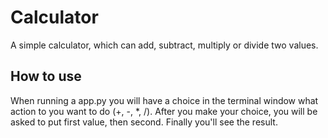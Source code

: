 # Calculator
A simple calculator, which can add, subtract, multiply or divide two values.

## How to use
When running a app.py you will have a choice in the terminal window what action to you want to do (+, -, *, /).
After you make your choice, you will be asked to put first value, then second.
Finally you'll see the result. 